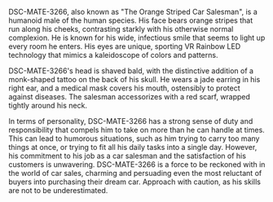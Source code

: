 DSC-MATE-3266, also known as "The Orange Striped Car Salesman", is a humanoid male of the human species. His face bears orange stripes that run along his cheeks, contrasting starkly with his otherwise normal complexion. He is known for his wide, infectious smile that seems to light up every room he enters. His eyes are unique, sporting VR Rainbow LED technology that mimics a kaleidoscope of colors and patterns.

DSC-MATE-3266's head is shaved bald, with the distinctive addition of a monk-shaped tattoo on the back of his skull. He wears a jade earring in his right ear, and a medical mask covers his mouth, ostensibly to protect against diseases. The salesman accessorizes with a red scarf, wrapped tightly around his neck.

In terms of personality, DSC-MATE-3266 has a strong sense of duty and responsibility that compels him to take on more than he can handle at times. This can lead to humorous situations, such as him trying to carry too many things at once, or trying to fit all his daily tasks into a single day. However, his commitment to his job as a car salesman and the satisfaction of his customers is unwavering. DSC-MATE-3266 is a force to be reckoned with in the world of car sales, charming and persuading even the most reluctant of buyers into purchasing their dream car. Approach with caution, as his skills are not to be underestimated.